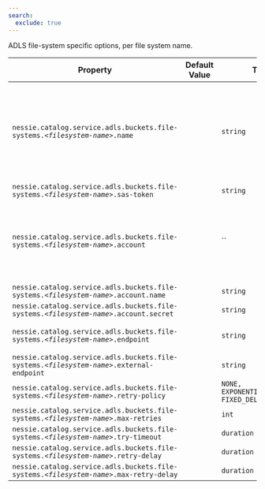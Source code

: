 ```yaml
---
search:
  exclude: true
---
```

<!--start-->

ADLS file-system specific options, per file system name.

| Property | Default Value | Type | Description |
|----------|---------------|------|-------------|
| `nessie.catalog.service.adls.buckets.file-systems.`_`<filesystem-name>`_`.name` |  | `string` | The name of the filesystem. If unset, the name of the bucket will be extracted from the  configuration option, e.g. if `nessie.catalog.service.adls.filesystem1.name=my-filesystem` is set, the name of the filesystem  will be `my-filesystem`; otherwise, it will be `filesystem1`.   <br><br>This should only be defined if the filesystem name contains non-alphanumeric characters,  such as dots or dashes.  |
| `nessie.catalog.service.adls.buckets.file-systems.`_`<filesystem-name>`_`.sas-token` |  | `string` | SAS token to access the ADLS file system.  |
| `nessie.catalog.service.adls.buckets.file-systems.`_`<filesystem-name>`_`.account` |  | `` | Fully-qualified account name, e.g. `"myaccount.dfs.core.windows.net"` and account key,  configured using the `name` and `secret` fields. If not specified, it will be  queried via the configured credentials provider.   <br><br>**It is strongly recommended to use the SAS token instead of a shared account!** |
| `nessie.catalog.service.adls.buckets.file-systems.`_`<filesystem-name>`_`.account.name` |  | `string` |  |
| `nessie.catalog.service.adls.buckets.file-systems.`_`<filesystem-name>`_`.account.secret` |  | `string` |  |
| `nessie.catalog.service.adls.buckets.file-systems.`_`<filesystem-name>`_`.endpoint` |  | `string` | Define a custom HTTP endpoint. In case clients need to use a different URI, use the `.external-endpoint` setting.  |
| `nessie.catalog.service.adls.buckets.file-systems.`_`<filesystem-name>`_`.external-endpoint` |  | `string` | Define a custom HTTP endpoint, this value is used by clients.  |
| `nessie.catalog.service.adls.buckets.file-systems.`_`<filesystem-name>`_`.retry-policy` |  | `NONE, EXPONENTIAL_BACKOFF, FIXED_DELAY` | Configure the retry strategy.  |
| `nessie.catalog.service.adls.buckets.file-systems.`_`<filesystem-name>`_`.max-retries` |  | `int` | Mandatory, if any `retry-policy` is configured.   |
| `nessie.catalog.service.adls.buckets.file-systems.`_`<filesystem-name>`_`.try-timeout` |  | `duration` | Mandatory, if any `retry-policy` is configured.   |
| `nessie.catalog.service.adls.buckets.file-systems.`_`<filesystem-name>`_`.retry-delay` |  | `duration` | Mandatory, if any `retry-policy` is configured.   |
| `nessie.catalog.service.adls.buckets.file-systems.`_`<filesystem-name>`_`.max-retry-delay` |  | `duration` | Mandatory, if `EXPONENTIAL_BACKOFF` is configured.   |
